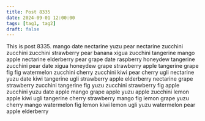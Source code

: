 ```yaml
---
title: Post 8335
date: 2024-09-01 12:00:00
tags: [tag1, tag2]
draft: false
---
```

This is post 8335.
mango
date
nectarine
yuzu
pear
nectarine
zucchini
zucchini
zucchini
strawberry
pear
banana
xigua
zucchini
tangerine
mango
apple
nectarine
elderberry
pear
grape
date
raspberry
honeydew
tangerine
zucchini
pear
date
xigua
honeydew
grape
strawberry
apple
tangerine
grape
fig
fig
watermelon
zucchini
cherry
zucchini
kiwi
pear
cherry
ugli
nectarine
yuzu
date
kiwi
tangerine
ugli
strawberry
apple
elderberry
nectarine
grape
strawberry
zucchini
tangerine
fig
yuzu
zucchini
strawberry
fig
apple
zucchini
yuzu
date
apple
mango
grape
apple
yuzu
apple
zucchini
lemon
apple
kiwi
ugli
tangerine
cherry
strawberry
mango
fig
lemon
grape
yuzu
cherry
mango
watermelon
fig
lemon
kiwi
lemon
ugli
yuzu
watermelon
pear
apple
elderberry
